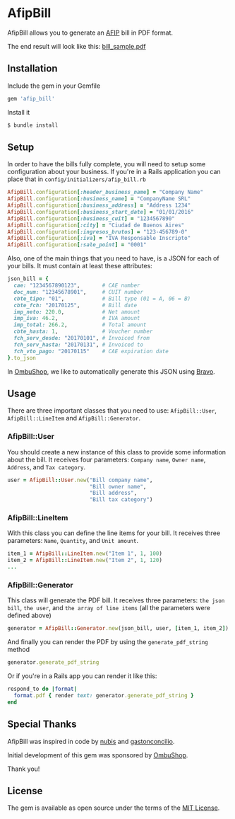 # AfipBill

AfipBill allows you to generate an [AFIP](https://www.afip.gob.ar/) bill in PDF format.

The end result will look like this: [bill_sample.pdf](https://github.com/ombulabs/afip_bill/blob/master/bill_sample.pdf)

## Installation

Include the gem in your Gemfile

```ruby
gem 'afip_bill'
```

Install it
```ruby
$ bundle install
```

## Setup

In order to have the bills fully complete, you will need to setup some configuration about your business. If you're in a Rails application you can place that in `config/initializers/afip_bill.rb`

```ruby
AfipBill.configuration[:header_business_name] = "Company Name"
AfipBill.configuration[:business_name] = "CompanyName SRL"
AfipBill.configuration[:business_address] = "Address 1234"
AfipBill.configuration[:business_start_date] = "01/01/2016"
AfipBill.configuration[:business_cuit] = "1234567890"
AfipBill.configuration[:city] = "Ciudad de Buenos Aires"
AfipBill.configuration[:ingresos_brutos] = "123-456789-0"
AfipBill.configuration[:iva] = "IVA Responsable Inscripto"
AfipBill.configuration[:sale_point] = "0001"
```

Also, one of the main things that you need to have, is a JSON for each of your bills.
It must contain at least these attributes:

```ruby
json_bill = {
  cae: "1234567890123",       # CAE number
  doc_num: "12345678901",     # CUIT number
  cbte_tipo: "01",            # Bill type (01 = A, 06 = B)
  cbte_fch: "20170125",       # Bill date
  imp_neto: 220.0,            # Net amount
  imp_iva: 46.2,              # IVA amount
  imp_total: 266.2,           # Total amount
  cbte_hasta: 1,              # Voucher number
  fch_serv_desde: "20170101", # Invoiced from
  fch_serv_hasta: "20170131", # Invoiced to
  fch_vto_pago: "20170115"    # CAE expiration date
}.to_json
```

In [OmbuShop](https://www.ombushop.com/), we like to automatically generate this
JSON using [Bravo](https://github.com/leanucci/bravo).

## Usage

There are three important classes that you need to use: `AfipBill::User`,
`AfipBill::LineItem` and `AfipBill::Generator`.

### AfipBill::User

You should create a new instance of this class to provide some information about the bill. It receives four parameters: `Company name`, `Owner name`, `Address`, and `Tax category`.

```ruby
user = AfipBill::User.new("Bill company name",
                          "Bill owner name",
                          "Bill address",
                          "Bill tax category")
```

### AfipBill::LineItem

With this class you can define the line items for your bill. It receives three parameters: `Name`, `Quantity`, and `Unit amount`.

```ruby
item_1 = AfipBill::LineItem.new("Item 1", 1, 100)
item_2 = AfipBill::LineItem.new("Item 2", 1, 120)
...
```

### AfipBill::Generator

This class will generate the PDF bill. It receives three parameters: `the json bill`, `the user`, and `the array of line items` (all the parameters were defined above)

```ruby
generator = AfipBill::Generator.new(json_bill, user, [item_1, item_2])
```

And finally you can render the PDF by using the `generate_pdf_string` method

```ruby
generator.generate_pdf_string
```

Or if you're in a Rails app you can render it like this:
```ruby
respond_to do |format|
  format.pdf { render text: generator.generate_pdf_string }
end
```

## Special Thanks

AfipBill was inspired in code by [nubis](https://github.com/nubis) and [gastonconcilio](https://github.com/gastonconcilio).

Initial development of this gem was sponsored by [OmbuShop](http://www.ombushop.com).

Thank you!

## License

The gem is available as open source under the terms of the [MIT License](http://opensource.org/licenses/MIT).
